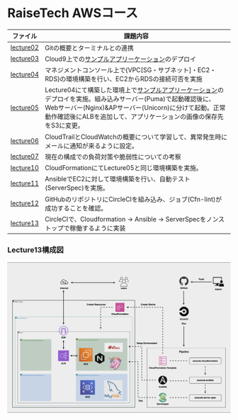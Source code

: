 # RaiseTech AWSコース
|  ファイル  |  課題内容  |
| ---- | ---- |
|  [lecture02](lecture02/lecture02.md)  |  Gitの概要とターミナルとの連携  |
|  [lecture03](lecture03/lecture03.md)  |  Cloud9上での[サンプルアプリーケーション](https://github.com/yuta-ushijima/raisetech-live8-sample-app.git)のデプロイ  |
|  [lecture04](lecture04/lecture04.md)  |  マネジメントコンソール上で{VPC[SG・サブネット]・EC2・RDS}の環境構築を行い、EC2からRDSの接続可否を実施  |
|  [lecture05](lecture05/lecture05.md)  |  Lecture04にて構築した環境上で[サンプルアプリーケーション](https://github.com/yuta-ushijima/raisetech-live8-sample-app.git)のデプロイを実施。組み込みサーバー(Puma)で起動確認後に、Webサーバー(Nginx)&APサーバー(Unicorn)に分けて起動。正常動作確認後にALBを追加して、アプリケーションの画像の保存先をS3に変更。  |
|  [lecture06](lecture06/lecture06.md)  |  CloudTrailとCloudWatchの概要について学習して、異常発生時にメールに通知が来るように設定。  |
|  [lecture07](lecture07/lecture07.md)  |  現在の構成での負荷対策や脆弱性についての考察  |
|  [lecture10](lecture10/lecture10.md)  |  CloudFormationにてLecture05と同じ環境構築を実施。  |
|  [lecture11](lecture11/lecture11.md)  |  AnsibleでEC2に対して環境構築を行い、自動テスト(ServerSpec)を実施。  |
|  [lecture12](lecture12/lecture12.md)  |  GitHubのリポジトリにCircleCIを組み込み、ジョブ(Cfn-lint)が成功することを確認。  |
|  [lecture13](lecture13/lecture13.md)  |  CircleCIで、Cloudformation → Ansible → ServerSpecをノンストップで稼働するように実装  |
### Lecture13構成図
![lecture15](/diagram.png)
